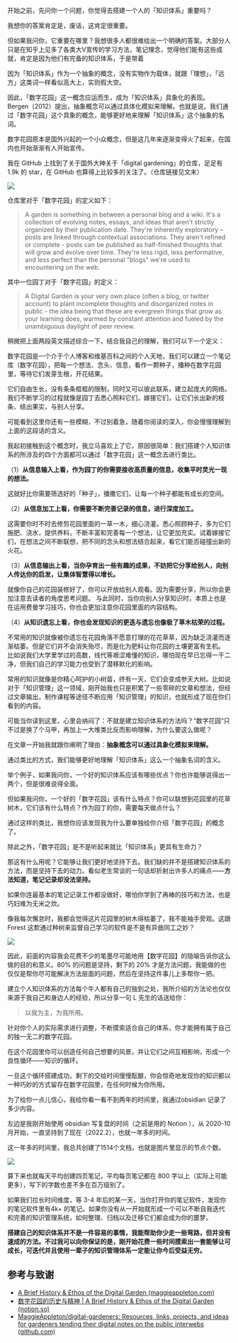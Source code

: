 开始之前，先问你一个问题，你觉得去搭建一个人的「知识体系」重要吗？

我想你的答案肯定是，废话，这肯定很重要。

但如果我问你，它重要在哪里？我想很多人都很难给出一个明确的答案。大部分人只是在知乎上见多了各类大V宣传的学习方法，笔记理念，觉得他们能有这些成就，肯定是因为他们有完备的知识体系，于是带着

因为「知识体系」作为一个抽象的概念，没有实物作为载体，就跟「理想」，「远方」这类词一样看似高大上，实则假大空。 

因此，「数字花园」这一概念应运而生，成为「知识体系」具象化的表现。 Bergen（2012）提出，抽象概念可以通过具体化模拟来理解。也就是说，我们通过「数字花园」这个具象的概念，能够更好地来理解「知识体系」这个抽象的名词。 

数字花园原本是国外兴起的一个小众概念，但是这几年来逐渐变得火了起来，在国内也开始渐渐有人开始宣传。

 我在 GitHub 上找到了关于国外大神关于「digital gardening」的仓库，足足有 1.9k 的 star，在 GitHub 也算得上比较多的关注了。（仓库链接见文末）

![](https://image-upload-1307521651.cos.ap-nanjing.myqcloud.com/picture_upload/20211115152149.png)

仓库里对于「数字花园」的定义如下：

> A garden is something in between a personal blog and a wiki. It's a collection of evolving notes, essays, and ideas that aren't strictly organized by their publication date. They're inherently exploratory – posts are linked through contextual associations. They aren't refined or complete - posts can be published as half-finished thoughts that will grow and evolve over time. They're less rigid, less performative, and less perfect than the personal "blogs" we're used to encountering on the web.

其中一位园丁对于「数字花园」的定义： 

> A Digital Garden is your very own place (often a blog, or twitter account) to plant incomplete thoughts and disorganized notes in public - the idea being that these are evergreen things that grow as your learning does, warmed by constant attention and fueled by the unambiguous daylight of peer review. 

稍微把上面两段英文描述综合一下，结合我自己的理解，我们可以下一个定义：

数字花园是一个介于个人博客和维基百科之间的个人天地，我们可以建立一个笔记库（数字花园），把每一个想法、念头、信息，看作一颗种子，播种在数字花园里，等待它们发芽生根，开花结果。 

它们自由生长，没有条条框框的限制，同时又可以彼此联系，建立起庞大的网络。我们不断学习的过程就像是园丁去悉心照料它们，嫁接它们，让它们长出新的枝条、结出果实，与别人分享。 

可能看到这里你还有一些模糊，不过别着急，随着你阅读的深入，你会慢慢理解到上面的这段话的含义。 

我起初接触到这个概念时，我立马喜欢上了它，原因很简单：我们搭建个人知识体系的所涉及的四个方面都可以通过「数字花园」这一概念去进行类比。


（1）**从信息输入上看，作为园丁的你需要接收高质量的信息，收集平时灵光一现的想法。** 

这就好比你需要筛选好的「种子」，播撒它们，让每一个种子都能有成长的空间。

（2）**从信息加工上看，你需要不断完善记录的信息，进行深度加工。** 

这需要你时不时去修剪花园里面的一草一木，细心浇灌。悉心照顾种子，多为它们施肥、浇水，提供养料，不断丰富和完善每一个想法，让它更加充实。试着嫁接它们，在想法之间不断联想，把不同的念头和想法结合起来，看它们能否碰撞出新的火花。

（3）**从信息输出上看，当你孕育出一些有趣的成果，不妨把它分享给别人，向别人传达你的启发，让集体智慧得以增长。**

就像你自己的花园装修好了，你可以开放给别人观看。因为需要分享，所以你会更加注意去读者的角度思考问题。 与此同时，当你向别人分享知识时，本质上也是在运用费曼学习技巧，你也会更加注意你花园里面的内容结构。 

（4）**从知识遗忘上看，你也会发现知识的更迭与遗忘也像极了草木枯荣的过程。**

不常用的知识就像被你遗忘在花园角落不愿意打理的花花草草，因为缺乏浇灌而逐渐枯萎。但是它们并不会消失殆尽，而是化为肥料让你花园的土壤更富有生机。 比如说我们大学里学过的高数，线代等艰涩难懂的知识，哪怕现在早已忘得一干二净，但我们自己的学习能力也受到了潜移默化的影响。 

常用的知识就像是你精心呵护的小树苗，终有一天，它们会变成参天大树。比如说对于「知识管理」这一领域，刚开始我也只是积累了一些零碎的文章和想法，但经过文章输出，制作课程等途径不断应用「知识管理」的知识，也就形成了现在你们看到的内容。 

可能当你读到这里，心里会纳闷了：不就是建立知识体系的方法吗？“数字花园“只不过是换了个马甲，再加上一大堆类比反而影响理解，为什么要这么做呢？ 

在文章一开始我就跟你阐明了理由：**抽象概念可以通过具象化模拟来理解。** 

通过类比的方式，我们能够更好地理解「知识体系」这么一个抽象名词的含义。

举个例子，如果我问你，一个好的知识体系应该有哪些优点？你也许能够说得出一两个，但是很难说得全面。

但如果我问你，一个好的「数字花园」该有什么特点？你可以联想到花园里的花草树木，它们该有什么特点？作为园丁的你，需要每天做点什么？

通过这样的类比，我想你应该发现我为什么要单独给你介绍「数字花园」的概念了。 

除此之外，「数字花园」是不是听起来就比「知识体系」更具有生命力？

那这有什么用呢？它能够让我们更好地坚持下去。我们缺的并不是搭建知识体系的方法，而是坚持下去的动力。看似老生常谈的一句话却折射出许多人的痛点——**方法知道，笔记记录却没法坚持。** 

如果你连最基本的笔记记录工作都没做好，哪怕你学到了再棒的技巧和方法，也是巧妇难为无米之炊。 

像我每次懈怠时，我都会觉得这片花园里的树木得枯萎了，我不能袖手旁观。这跟 Forest 这歀通过种树来监督自己学习的软件是不是有异曲同工之妙？

![](https://image-upload-1307521651.cos.ap-nanjing.myqcloud.com/picture_upload/20220220120647.png)

因此，前面的内容我会花费不少的笔墨尽可能地用【数字花园】的隐喻告诉你这么做的目的和意义。80% 的问题是坚持，剩下的 20% 才是方法问题，我能做的也仅仅是帮你尽可能解决方法层面的问题，然后在坚持这件事儿上多帮你一把。

建立个人知识体系的方法每个牛人都有自己的独到之处，我所介绍的方法论也仅仅来源于我自己和身边人的经验，所以分享一句 L 先生的话送给你：

> 以我为主，为我所用。

针对你个人的实际需求进行调整，不断摸索适合自己的体系，你才能拥有属于自己的独一无二的数字花园。 

在这个花园里你可以创造任何自己想要的风景，并让它们之间互相影响，形成一个良性循环——知识的循环。 

一旦这个循环搭建成功，剩下的交给时间慢慢酝酿，你会惊奇地发现你的知识都以一种巧妙的方式留存在数字花园里，在任何时候为你所用。  

为了给你一点儿信心，我给你看一看不到两年的时间里，我通过obsidian 记录了多少内容。 

左边是我刚开始使用 obsidian 写复盘的时间（之前是用的 Notion ），从 2020-10 月开始，一直坚持到了现在（2022.2），也就一年多的时间。

这一年多的时间里，我总共创建了1514个文档，也就是图片里显示的节点个数。 

![](https://image-upload-1307521651.cos.ap-nanjing.myqcloud.com/picture_upload/20211115155942.png)

算下来也就每天平均创建四页笔记，平均每页笔记都在 800  字以上（实际上可能更多），写下的字数也差不多在百万级别了。 

如果我们拉长时间维度，等 3-4 年后的某一天，当你打开你的笔记软件，发现你的笔记软件里有4k+ 的笔记。如果你没有从一开始就形成一个可以不断自我迭代和完善的知识管理系统，如何整理、归档以及迁移它们都会成为你的噩梦。 

**搭建自己的知识体系并不是一件容易的事情，我能帮助你少走一些弯路，但并没有速成的方法。不过我可以向你保证的是，刚开始花费一些时间摸索出一套能够让可成长，可迭代并且使用一辈子的知识管理体系一定能让你今后受益无穷。** 

## 参考与致谢
- [A Brief History & Ethos of the Digital Garden (maggieappleton.com)](https://maggieappleton.com/garden-history/)
- [数字花园的历史与精神 | A Brief History & Ethos of the Digital Garden (notion.so)](https://www.notion.so/A-Brief-History-Ethos-of-the-Digital-Garden-79d073b01cd84f41bcf9a3f95574395e)
- [MaggieAppleton/digital-gardeners: Resources, links, projects, and ideas for gardeners tending their digital notes on the public interwebs (github.com)](https://github.com/MaggieAppleton/digital-gardeners) 



